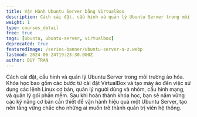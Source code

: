 ```yaml
---
title: Vận Hành Ubuntu Server bằng VirtualBox
description: Cách cài đặt, cấu hình và quản lý Ubuntu Server trong môi trường ảo hóa. Khóa học bao gồm các bước từ cài đặt VirtualBox và tạo máy ảo đến việc sử dụng các lệnh Linux cơ bản, quản lý người dùng và nhóm, cấu hình mạng, và quản lý gói phần mềm. Sau khi hoàn thành khóa học, bạn sẽ nắm vững các kỹ năng cơ bản cần thiết để vận hành hiệu quả một Ubuntu Server, tạo nền tảng vững chắc cho những ai muốn trở thành quản trị viên hệ thống.
weight: 1
type: courses_detail
free: true
tags: [ubuntu, ubuntu-server, virtualbox]
deprecated: true
featuredImage: /series-banner/ubuntu-server-a-z.webp
lastmod: 2024-06-24T19:23:30.000Z
author: DUY TRAN
---
```


Cách cài đặt, cấu hình và quản lý Ubuntu Server trong môi trường ảo hóa. Khóa học bao gồm các bước từ cài đặt VirtualBox và tạo máy ảo đến việc sử dụng các lệnh Linux cơ bản, quản lý người dùng và nhóm, cấu hình mạng, và quản lý gói phần mềm. Sau khi hoàn thành khóa học, bạn sẽ nắm vững các kỹ năng cơ bản cần thiết để vận hành hiệu quả một Ubuntu Server, tạo nền tảng vững chắc cho những ai muốn trở thành quản trị viên hệ thống.
